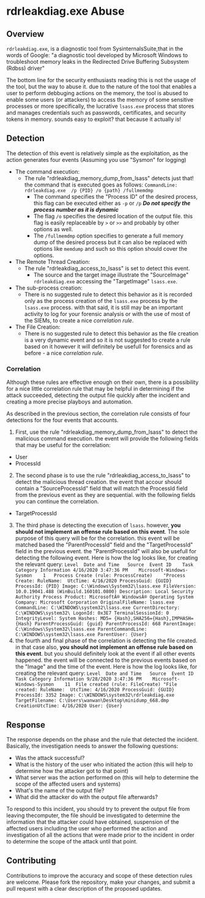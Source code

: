 # rdrleakdiag.exe Abuse

## Overview

`rdrleakdiag.exe`, is a diagnostic tool from SysinternalsSuite,that in the words of Google:
"a diagnostic tool developed by Microsoft Windows to troubleshoot memory leaks in the Redirected Drive Buffering Subsystem (Rdbss) driver"

The bottom line for the security enthusiasts reading this is not the usage of the tool, but the way to abuse it.
due to the nature of the tool that enables a user to perform debbuging actions on the memory, the tool is abused to enable some users (or attackers) to access the memory of some sensitive processes
or more specifically, the lucrative `lsass.exe` process that stores and manages credentials such as passwords, certificates, and security tokens in memory.
sounds easy to exploit? that because it actually is!

## Detection

The detection of this event is relatively simple as the exploitation, as the action generates four events (Assuming you use "Sysmon" for logging)
* The command execution:
  - The rule "rdrleakdiag_memory_dump_from_lsass" detects just that! the command that is executed goes as follows:
    `CommandLine: rdrleakdiag.exe  /p {PID} /o {path} /fullmemdmp`
    - The command specifies the "Process ID" of the desired process, this flag can be executed either as `-p` or `/p` **_Do not specify the process number as it is dynamic_**
    - The flag `/o` specifies the desired location of the output file. this flag is easily replaceable by `>` or `>>` and probably by other options as well.
    - The `/fullmemdmp` option specifies to generate a full memory dump of the desired process but it can also be replaced with options like `memdump` and such so this option should cover the options.
* The Remote Thread Creation:
  - The rule "rdrleakdiag_access_to_lsass" is set to detect this event.
    - The source and the target image illustrate the "SourceImage" `rdrleakdiag.exe` accessing the "TargetImage" `lsass.exe`.
* The sub-process creation:
  - There is no suggested rule to detect this behavior as it is recorded only as the process creation of the `lsass.exe` process by the `lsass.exe` process. with that said, it is still may be an important activity to log for your forensic analysis or with the use of most of the SIEMs, to create a nice _correlation rule_.
* The File Creation:
  - There is no suggested rule to detect this behavior as the file creation is a very dynamic event and so it is not suggested to create a rule based on it however it will definitely be usefull for forensics and as before - a nice _correlation rule_.

### Correlation

Although these rules are effective enough on their own, there is a possibility for a nice little correlation rule that may be helpful in determining if the attack succeeded, detecting the output file quickly after the incident and creating a more precise playboys and automation.

As described in the previous section, the correlation rule consists of four detections for the four events that accounts.

1. First, use the rule "rdrleakdiag_memory_dump_from_lsass" to detect the malicious command execution. the event will provide the following fields that may be useful for the correlation:
  - User
  - ProcessId
2. The second phase is to use the rule "rdrleakdiag_access_to_lsass" to detect the malicious thread creation. the event that accour should contain a "SourceProcessId" field that will match the ProcessId field from the previous event as they are sequential. with the following fields you can continue the correlation.
  - TargetProcessId
3. The third phase is detecting the execution of `lsass`. however, **you should not implement an offense rule based on this event**.  The sole purpose of this query will be for the correlation. this event will be matched based the "ParentProcessId" field and the "TargetProcessId" field in the previous event. the "ParentProcessId" will also be usefull for detecting the following event.
Here is how the log looks like, for creating the relevant query:
`Level	Date and Time	Source	Event ID	Task Category
Information	4/16/2020 3:47:36 PM	Microsoft-Windows-Sysmon	1	Process Create (rule: ProcessCreate)	"Process Create:
RuleName: 
UtcTime: 4/16/2020
ProcessGuid: {GUID}
ProcessId: {PID}
Image: C:\Windows\System32\lsass.exe
FileVersion: 10.0.19041.488 (WinBuild.160101.0800)
Description: Local Security Authority Process
Product: MicrosoftÂ® WindowsÂ® Operating System
Company: Microsoft Corporation
OriginalFileName: lsass.exe
CommandLine: C:\WINDOWS\system32\lsass.exe
CurrentDirectory: C:\WINDOWS\system32\
LogonId: 0x3E7
TerminalSessionId: 0
IntegrityLevel: System
Hashes: MD5= {Hash},SHA256={Hash},IMPHASH={Hash}
ParentProcessGuid: {guid}
ParentProcessId: 668
ParentImage: C:\Windows\System32\lsass.exe
ParentCommandLine: C:\WINDOWS\system32\lsass.exe
ParentUser: {User}`
4. the fourth and final phase of the correlation is detecting the file created. in that case also, **you should not implement an offense rule based on this event**. but you should definitely look at the event if all other events happened. the event will be connected to the previous events based on the "Image" and the time of the event.
Here is how the log looks like, for creating the relevant query:
`Level	Date and Time	Source	Event ID	Task Category
Information	9/28/2020 3:47:36 PM	Microsoft-Windows-Sysmon	11	File created (rule: FileCreate)	"File created:
RuleName: 
UtcTime: 4/16/2020
ProcessGuid: {GUID}
ProcessId: 3352
Image: C:\WINDOWS\system32\rdrleakdiag.exe
TargetFilename: C:\Users\wanwan\Desktop\minidump_668.dmp
CreationUtcTime: 4/16/2020
User: {User}`

## Response

The response depends on the phase and the rule that detected the incident.
Basically, the investigation needs to answer the following questions:
* Was the attack successful?
* What is the history of the user who initiated the action (this will help to determine how the attacker got to that point)
* What server was the action performed on (this will help to determine the scope of the affected users and systems)
* What's the name of the output file?
* What did the attacker do with the output file afterwards?

To respond to this incident, you should try to prevent the output file from leaving thecomputer, the file should be investigated to determine the information that the attacker could have obtained, suspension of the affected users including the user who performed the action and investigation of all the actions that were made prior to the incident in order to determine the scope of the attack until that point.


## Contributing

Contributions to improve the accuracy and scope of these detection rules are welcome. Please fork the repository, make your changes, and submit a pull request with a clear description of the proposed updates.
